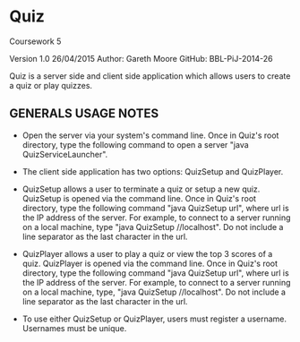 # Quiz
Coursework 5

Version 1.0 26/04/2015
Author: Gareth Moore
GitHub: BBL-PiJ-2014-26

Quiz is a server side and client side application which allows users to create a quiz or play quizzes.

GENERALS USAGE NOTES
--------------------

- Open the server via your system's command line. Once in Quiz's root directory, type the following command to open a server 
  "java QuizServiceLauncher".
  
- The client side application has two options: QuizSetup and QuizPlayer. 

- QuizSetup allows a user to terminate a quiz or setup a new quiz. QuizSetup is opened via the command line. 
  Once in Quiz's root directory, type the following command "java QuizSetup url", 
  where url is the IP address of the server. For example, to connect to a server running on a local machine, type
  "java QuizSetup //localhost". Do not include a line separator as the last character in the url.
  
- QuizPlayer allows a user to play a quiz or view the top 3 scores of a quiz. QuizPlayer is opened via the command line. 
  Once in Quiz's root directory, type the following command "java QuizSetup url", 
  where url is the IP address of the server. For example, to connect to a server running on a local machine, type,
  "java QuizSetup //localhost". Do not include a line separator as the last character in the url.
  
- To use either QuizSetup or QuizPlayer, users must register a username. Usernames must be unique.
  


